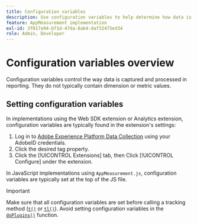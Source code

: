 ```yaml
---
title: Configuration variables
description: Use configuration variables to help determine how data is collected.
feature: AppMeasurement implementation
exl-id: 3f017a94-b71d-47da-8ab4-daf32475ed34
role: Admin, Developer
---
```

# Configuration variables overview

Configuration variables control the way data is captured and processed in reporting. They do not typically contain dimension or metric values.

## Setting configuration variables

In implementations using the Web SDK extension or Analytics extension, configuration variables are typically found in the extension's settings:

1. Log in to [Adobe Experience Platform Data Collection](https://experience.adobe.com/data-collection) using your AdobeID credentials.
1. Click the desired tag property.
1. Click the [!UICONTROL Extensions] tab, then Click [!UICONTROL Configure] under the extension.

In JavaScript implementations using `AppMeasurement.js`, configuration variables are typically set at the top of the JS file.

>[!IMPORTANT]
>
>Make sure that all configuration variables are set before calling a tracking method ([`t()`](../functions/t-method.md) or [`tl()`](../functions/tl-method.md)). Avoid setting configuration variables in the [`doPlugins()`](../functions/doplugins.md) function.
